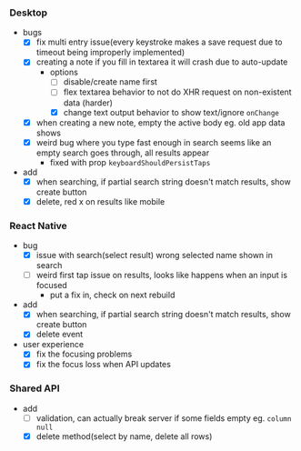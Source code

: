 ### Desktop
- bugs
    - [x] fix multi entry issue(every keystroke makes a save request due to timeout being improperly implemented)
    - [x] creating a note if you fill in textarea it will crash due to auto-update
        - options
            - [ ] disable/create name first
            - [ ] flex textarea behavior to not do XHR request on non-existent data (harder)
            - [x] change text output behavior to show text/ignore `onChange`
    - [x] when creating a new note, empty the active body eg. old app data shows
    - [x] weird bug where you type fast enough in search seems like an empty search goes through, all results appear
        - fixed with prop `keyboardShouldPersistTaps`
- add
    - [x] when searching, if partial search string doesn't match results, show create button
    - [x] delete, red x on results like mobile

### React Native
- bug
    - [x] issue with search(select result) wrong selected name shown in search
    - [ ] weird first tap issue on results, looks like happens when an input is focused
        - put a fix in, check on next rebuild
- add
    - [x] when searching, if partial search string doesn't match results, show create button
    - [x] delete event
- user experience
    - [x] fix the focusing problems
    - [x] fix the focus loss when API updates

### Shared API
- add
    - [ ] validation, can actually break server if some fields empty eg. `column null`
    - [x] delete method(select by name, delete all rows)